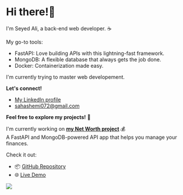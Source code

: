 # Hi there!👋

I'm Seyed Ali, a back-end web developer. ☕

My go-to tools:

- FastAPI: Love building APIs with this lightning-fast framework.
- MongoDB: A flexible database that always gets the job done.
- Docker: Containerization made easy.

I'm currently trying to master web developement.

**Let's connect!**

* [My LinkedIn profile](https://www.linkedin.com/in/seyed-ali-hashemi-67a568146)
* sahashemi072@gmail.com

**Feel free to explore my projects!** 🚀

I'm currently working on <b> [my Net Worth project](https://github.com/sali72/my-net-worth) </b> 💰 <br/>
A FastAPI and MongoDB-powered API app that helps you manage your finances.

Check it out:
* 📦 [GitHub Repository](https://github.com/sali72/my-net-worth)
* 🌐 [Live Demo](https://my-net-worth.onrender.com/docs)



![](https://hit.yhype.me/github/profile?user_id=48308299)
